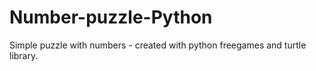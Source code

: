 # Number-puzzle-Python
Simple puzzle with numbers - created with python freegames and turtle library.
